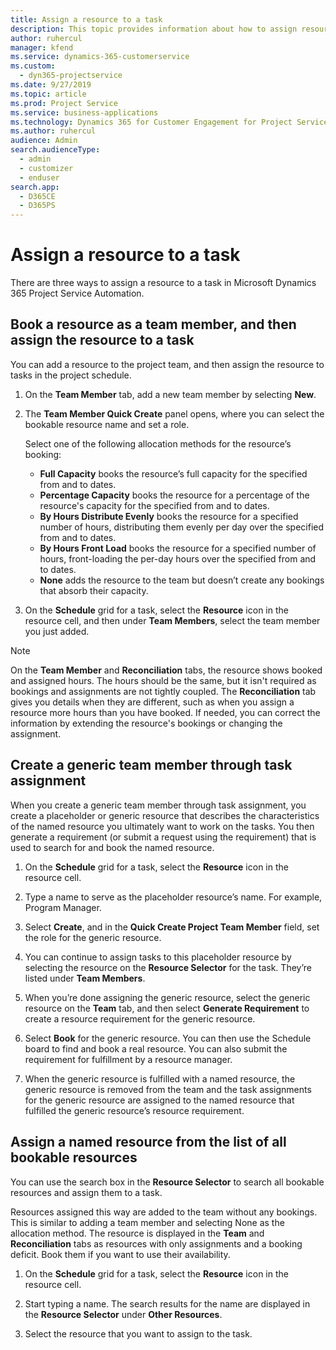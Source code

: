 ```yaml
---
title: Assign a resource to a task
description: This topic provides information about how to assign resources to tasks.
author: ruhercul   
manager: kfend
ms.service: dynamics-365-customerservice
ms.custom:
  - dyn365-projectservice
ms.date: 9/27/2019
ms.topic: article
ms.prod: Project Service
ms.service: business-applications
ms.technology: Dynamics 365 for Customer Engagement for Project Service 3.x
ms.author: ruhercul
audience: Admin
search.audienceType: 
  - admin
  - customizer
  - enduser
search.app: 
  - D365CE
  - D365PS
---
```


<!--from editor: The metadata includes mention of Customer Engagement in the ms.technology entry. What should this be updated to? -->



# Assign a resource to a task

There are three ways to assign a resource to a task in Microsoft Dynamics 365 Project Service Automation.

## Book a resource as a team member, and then assign the resource to a task

You can add a resource to the project team, and then assign the resource to tasks in the project schedule.

1. On the **Team Member** tab, add a new team member by selecting **New**. 

2. The **Team Member Quick Create** panel opens, where you can select the bookable resource name and set a role. 

    Select one of the following allocation methods for the resource’s booking:

    - **Full Capacity** books the resource’s full capacity for the specified from and to dates.
    - **Percentage Capacity** books the resource for a percentage of the resource's capacity for the specified from and to dates.
    - **By Hours Distribute Evenly** books the resource for a specified number of hours, distributing them evenly per day over the specified from and to dates.
    - **By Hours Front Load** books the resource for a specified number of hours, front-loading the per-day hours over the specified from and to dates.
    - **None** adds the resource to the team but doesn’t create any bookings that absorb their capacity.

3. On the **Schedule** grid for a task, select the **Resource** icon in the resource cell, and then under **Team Members**, select the team member you just added. 

> [!NOTE]
> On the **Team Member** and **Reconciliation** tabs, the resource shows booked and assigned hours. The hours should be the same, but it isn't required as bookings and assignments are not tightly coupled. The **Reconciliation** tab gives you details when they are different, such as when you assign a resource more hours than you have booked. If needed, you can correct the information by extending the resource's bookings or changing the assignment.

## Create a generic team member through task assignment

When you create a generic team member through task assignment, you create a placeholder or generic resource that describes the characteristics of the named resource you ultimately want to work on the tasks. You then generate a requirement (or submit a request using the requirement) that is used to search for and book the named resource.

1. On the **Schedule** grid for a task, select the **Resource** icon in the resource cell.

2. Type a name to serve as the placeholder resource’s name. For example, Program Manager.

3. Select **Create**, and in the **Quick Create Project Team Member** field, set the role for the generic resource.

4. You can continue to assign tasks to this placeholder resource by selecting the resource on the **Resource Selector** for the task. They’re listed under **Team Members**.

5. When you’re done assigning the generic resource, select the generic resource on the **Team** tab, and then select **Generate Requirement** to create a resource requirement for the generic resource.

6. Select **Book** for the generic resource. You can then use the Schedule board to find and book a real resource. You can also submit the requirement for fulfillment by a resource manager.

7. When the generic resource is fulfilled with a named resource, the generic resource is removed from the team and the task assignments for the generic resource are assigned to the named resource that fulfilled the generic resource’s resource requirement.

## Assign a named resource from the list of all bookable resources

You can use the search box in the **Resource Selector** to search all bookable resources and assign them to a task.

Resources assigned this way are added to the team without any bookings. This is similar to adding a team member and selecting None as the allocation method. The resource is displayed in the **Team** and **Reconciliation** tabs as resources with only assignments and a booking deficit. Book them if you want to use their availability.

1. On the **Schedule** grid for a task, select the **Resource** icon in the resource cell.

2. Start typing a name. The search results for the name are displayed in the **Resource Selector** under **Other Resources**.

3. Select the resource that you want to assign to the task.

